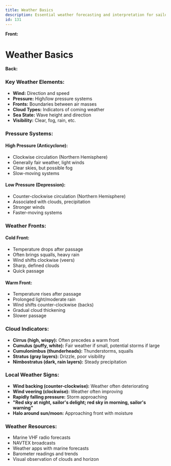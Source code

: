 ```yaml
---
title: Weather Basics
description: Essential weather forecasting and interpretation for sailors
id: 131
---
```


**Front:**
# Weather Basics

**Back:**
<div class="weather-elements">
  <h3>Key Weather Elements:</h3>
  <ul>
    <li><strong>Wind:</strong> Direction and speed</li>
    <li><strong>Pressure:</strong> High/low pressure systems</li>
    <li><strong>Fronts:</strong> Boundaries between air masses</li>
    <li><strong>Cloud Types:</strong> Indicators of coming weather</li>
    <li><strong>Sea State:</strong> Wave height and direction</li>
    <li><strong>Visibility:</strong> Clear, fog, rain, etc.</li>
  </ul>
</div>

<div class="pressure-systems">
  <h3>Pressure Systems:</h3>
  
  <h4>High Pressure (Anticyclone):</h4>
  <ul>
    <li>Clockwise circulation (Northern Hemisphere)</li>
    <li>Generally fair weather, light winds</li>
    <li>Clear skies, but possible fog</li>
    <li>Slow-moving systems</li>
  </ul>

  <h4>Low Pressure (Depression):</h4>
  <ul>
    <li>Counter-clockwise circulation (Northern Hemisphere)</li>
    <li>Associated with clouds, precipitation</li>
    <li>Stronger winds</li>
    <li>Faster-moving systems</li>
  </ul>
</div>

<div class="weather-fronts">
  <h3>Weather Fronts:</h3>
  
  <h4>Cold Front:</h4>
  <ul>
    <li>Temperature drops after passage</li>
    <li>Often brings squalls, heavy rain</li>
    <li>Wind shifts clockwise (veers)</li>
    <li>Sharp, defined clouds</li>
    <li>Quick passage</li>
  </ul>
  
  <h4>Warm Front:</h4>
  <ul>
    <li>Temperature rises after passage</li>
    <li>Prolonged light/moderate rain</li>
    <li>Wind shifts counter-clockwise (backs)</li>
    <li>Gradual cloud thickening</li>
    <li>Slower passage</li>
  </ul>
</div>

<div class="cloud-indicators">
  <h3>Cloud Indicators:</h3>
  <ul>
    <li><strong>Cirrus (high, wispy):</strong> Often precedes a warm front</li>
    <li><strong>Cumulus (puffy, white):</strong> Fair weather if small, potential storms if large</li>
    <li><strong>Cumulonimbus (thunderheads):</strong> Thunderstorms, squalls</li>
    <li><strong>Stratus (gray layers):</strong> Drizzle, poor visibility</li>
    <li><strong>Nimbostratus (dark, rain layers):</strong> Steady precipitation</li>
  </ul>
</div>

<div class="local-weather">
  <h3>Local Weather Signs:</h3>
  <ul>
    <li><strong>Wind backing (counter-clockwise):</strong> Weather often deteriorating</li>
    <li><strong>Wind veering (clockwise):</strong> Weather often improving</li>
    <li><strong>Rapidly falling pressure:</strong> Storm approaching</li>
    <li><strong>"Red sky at night, sailor's delight; red sky in morning, sailor's warning"</strong></li>
    <li><strong>Halo around sun/moon:</strong> Approaching front with moisture</li>
  </ul>
</div>

<div class="weather-resources">
  <h3>Weather Resources:</h3>
  <ul>
    <li>Marine VHF radio forecasts</li>
    <li>NAVTEX broadcasts</li>
    <li>Weather apps with marine forecasts</li>
    <li>Barometer readings and trends</li>
    <li>Visual observation of clouds and horizon</li>
  </ul>
</div>